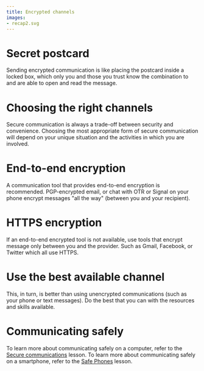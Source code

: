 ```yaml
---
title: Encrypted channels
images:
- recap2.svg
---
```

# Secret postcard
Sending encrypted communication is like placing the postcard inside a locked box, which only you and those you trust know the combination to and are able to open and read the message.
<br>
# Choosing the right channels
Secure communication is always a trade-off between security and convenience. Choosing the most appropriate form of secure communication will depend on your unique situation and the activities in which you are involved.
<br>
# End-to-end encryption
A communication tool that provides end-to-end encryption is recommended. PGP-encrypted email, or chat with OTR or Signal on your phone encrypt messages "all the way" (between you and your recipient).
<br>
# HTTPS encryption
If an end-to-end encrypted tool is not available, use tools that encrypt message only between you and the provider. Such as Gmail, Facebook, or Twitter which all use HTTPS.
<br>
# Use the best available channel
This, in turn, is better than using unencrypted communications (such as your phone or text messages). Do the best that you can with the resources and skills available.
<br>
# Communicating safely
To learn more about communicating safely on a computer, refer to the [Secure communications](en/topics/understand-4-digisec/4-secure-communications/1-1-intro.md) lesson.
To learn more about communicating safely on a smartphone, refer to the [Safe Phones](en/topics/practice-3-safe-phones/0-getting-started/1-intro.md) lesson.
